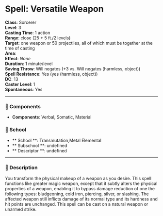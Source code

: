 
# Spell: Versatile Weapon
**Class**: Sorcerer  
**Level**: 3  
**Casting Time**: 1 action  
**Range**: close (25 + 5 ft./2 levels)  
**Target**: one weapon or 50 projectiles, all of which must be together at the time of casting  
**Area**:   
**Effect**: _None_  
**Duration**: 1 minute/level  
**Saving Throw**: Will negates (+3 vs. Will negates (harmless, object))  
**Spell Resistance**: Yes (yes (harmless, object))  
**DC**: 13  
**Caster Level**: 1  
**Spontaneous**: Yes

---

### 🔮 Components
- **Components**: Verbal, Somatic, Material

### 🏫 School
- ** School **: Transmutation,Metal Elemental
- ** Subschool **: undefined
- ** Descriptor **: undefined
---

### 📜 Description
You transform the physical makeup of a weapon as you desire. This spell functions like greater magic weapon, except that it subtly alters the physical properties of a weapon, enabling it to bypass damage reduction of one the following types: bludgeoning, cold iron, piercing, silver, or slashing. The affected weapon still inflicts damage of its normal type and its hardness and hit points are unchanged. This spell can be cast on a natural weapon or unarmed strike.
